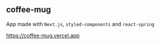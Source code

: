 ## coffee-mug

App made with `Next.js`, `styled-components` and `react-spring`

https://coffee-mug.vercel.app 